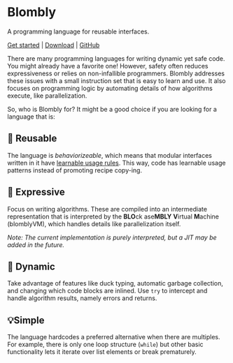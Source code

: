 # Blombly

A programming language for reusable interfaces.

[Get started](setup.md) | [Download](https://github.com/maniospas/Blombly/releases/latest) | [GitHub](https://github.com/maniospas/Blombly)


There are many programming languages for writing dynamic yet safe code. You might already have a favorite one! However, safety often reduces expressiveness or relies on non-infallible programmers. Blombly addresses these issues with a small instruction set that is easy to learn and use. It also focuses on programming logic by automating details of how algorithms execute, like parallelization. 

So, who is Blombly for? It might be a good choice if you are looking for a language that is:

## 🚩 Reusable

The language is _behaviorizeable_, which means that modular interfaces written in it have [learnable usage rules](https://www.sciencedirect.com/science/article/pii/S2352220821000778). This way, code has learnable usage patterns instead of promoting recipe copy-ing.

## 🚀 Expressive

Focus on writing algorithms. These are compiled into an intermediate representation that is interpreted by the **BLO**ck ase**MBLY** **V**irtual **M**achine (blomblyVM), which handles details like parallelization itself. 

_Note: The current implementation is purely interpreted, but a JIT may be added in the future._

## 🦆 Dynamic

Take advantage of features like duck typing, automatic garbage collection, and changing which code blocks are inlined. Use `try` to intercept and handle algorithm results, namely errors and returns.

## 💡Simple

The language hardcodes a preferred alternative when there are multiples. For example, there is only one loop structure (`while`) but other basic functionality lets it iterate over list elements or break prematurely.